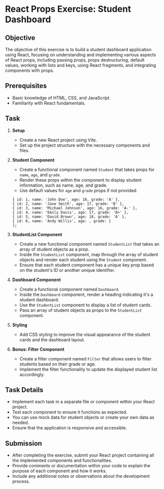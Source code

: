# React Props Exercise: Student Dashboard

## Objective

The objective of this exercise is to build a student dashboard application using React, focusing on understanding and implementing various aspects of React props, including passing props, props destructuring, default values, working with lists and keys, using React fragments, and integrating components with props.

## Prerequisites

- Basic knowledge of HTML, CSS, and JavaScript.
- Familiarity with React fundamentals.

## Task

1. **Setup**

   - Create a new React project using Vite.
   - Set up the project structure with the necessary components and files.

2. **Student Component**

   - Create a functional component named `Student` that takes props for `name`, `age`, and `grade`.
   - Render these props within the component to display student information, such as name, age, and grade.
   - Use default values for `age` and `grade` props if not provided.

   ```const students = [
   { id: 1, name: 'John Doe', age: 18, grade: 'A' },
   { id: 2, name: 'Jane Smith', age: 17, grade: 'B' },
   { id: 3, name: 'Michael Johnson', age: 16, grade: 'A-' },
   { id: 4, name: 'Emily Davis', age: 17, grade: 'B+' },
   { id: 5, name: 'David Brown', age: 18, grade: 'A' },
   { id: 6, name: 'Andy Willis', age: , grade: }
   ];
   ```

3. **StudentList Component**

   - Create a new functional component named `StudentList` that takes an array of student objects as a prop.
   - Inside the `StudentList` component, map through the array of student objects and render each student using the `Student` component.
   - Ensure that each student component has a unique key prop based on the student's ID or another unique identifier.

4. **Dashboard Component**

   - Create a functional component named `Dashboard`.
   - Inside the `Dashboard` component, render a heading indicating it's a student dashboard.
   - Use the `StudentList` component to display a list of student cards.
   - Pass an array of student objects as props to the `StudentList` component.

5. **Styling**

   - Add CSS styling to improve the visual appearance of the student cards and the dashboard layout.

6. **Bonus: Filter Component**
   - Create a filter component named `Filter` that allows users to filter students based on their grade or age.
   - Implement the filter functionality to update the displayed student list accordingly.

## Task Details

- Implement each task in a separate file or component within your React project.
- Test each component to ensure it functions as expected.
- You can use mock data for student objects or create your own data as needed.
- Ensure that the application is responsive and accessible.

## Submission

- After completing the exercise, submit your React project containing all the implemented components and functionalities.
- Provide comments or documentation within your code to explain the purpose of each component and how it works.
- Include any additional notes or observations about the development process.
